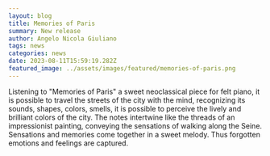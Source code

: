 ```yaml
---
layout: blog
title: Memories of Paris
summary: New release
author: Angelo Nicola Giuliano
tags: news
categories: news
date: 2023-08-11T15:59:19.282Z
featured_image: ../assets/images/featured/memories-of-paris.png
---
```

<!--StartFragment-->

Listening to "Memories of Paris" a sweet neoclassical piece for felt piano, it is possible to travel the streets of the city with the mind, recognizing its sounds, shapes, colors, smells, it is possible to perceive the lively and brilliant colors of the city. The notes intertwine like the threads of an impressionist painting, conveying the sensations of walking along the Seine. Sensations and memories come together in a sweet melody. Thus forgotten emotions and feelings are captured.

<!--EndFragment-->